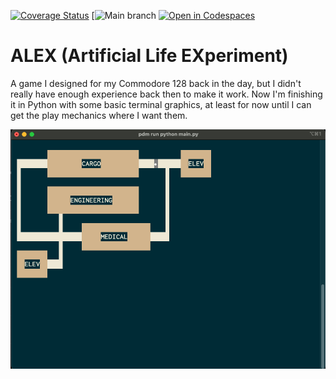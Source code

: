 
[![Coverage Status](https://coveralls.io/repos/github/bcorfman/alex/badge.svg?branch=main)](https://coveralls.io/github/bcorfman/alex?branch=main)
[![Main branch](https://github.com/bcorfman/alex/actions/workflows/build-test.yml/badge.svg)
[![Open in Codespaces](https://github.com/codespaces/badge.svg)](https://github.com/codespaces/new?hide_repo_select=true&ref=main&repo=387066048&machine=standardLinux32gb&devcontainer_path=.devcontainer%2Fdevcontainer.json&location=EastUs)
# ALEX (Artificial Life EXperiment)
A game I designed for my Commodore 128 back in the day, but I didn't really have enough experience back then to make it work. 
Now I'm finishing it in Python with some basic terminal graphics, at least for now until I can get the play mechanics where I want them.

<img src="graphics/alex_console.png">
